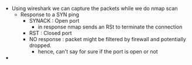 - Using wireshark we can capture the packets while we do nmap scan
	- Response to a SYN ping
		- SYNACK : Open port
			- in response nmap sends an RSt to terminate the connection
		- RST : Closed port
		- NO response : packet might be filtered by firewall and potentially dropped. 
			- hence, can't say for sure if the port is open or not
- 